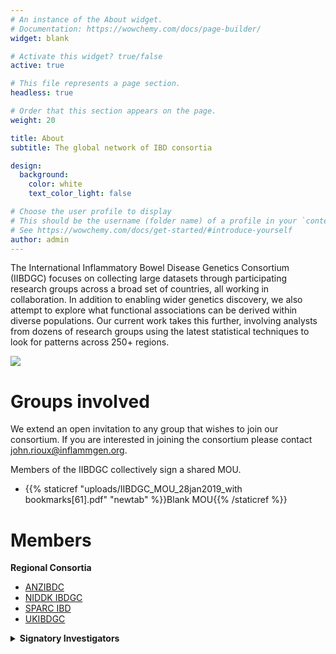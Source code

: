 ```yaml
---
# An instance of the About widget.
# Documentation: https://wowchemy.com/docs/page-builder/
widget: blank

# Activate this widget? true/false
active: true

# This file represents a page section.
headless: true

# Order that this section appears on the page.
weight: 20

title: About
subtitle: The global network of IBD consortia

design:
  background: 
    color: white
    text_color_light: false

# Choose the user profile to display
# This should be the username (folder name) of a profile in your `content/authors/` folder.
# See https://wowchemy.com/docs/get-started/#introduce-yourself
author: admin
---
```


The International Inflammatory Bowel Disease Genetics Consortium (IIBDGC) focuses on collecting large datasets through participating research groups across a broad set of countries, all working in collaboration. In addition to enabling wider genetics discovery, we also attempt to explore what functional associations can be derived within diverse populations. Our current work takes this further, involving analysts from dozens of research groups using the latest statistical techniques to look for patterns across 250+ regions. 

![](ibdgc_international.png)

# Groups involved
We extend an open invitation to any group that wishes to join our consortium. If you are interested in joining the consortium please contact john.rioux@inflammgen.org.

Members of the IIBDGC collectively sign a shared MOU.
- {{% staticref "uploads/IIBDGC_MOU_28jan2019_with bookmarks[61].pdf" "newtab" %}}Blank MOU{{% /staticref %}}

# Members
**Regional Consortia**

- [ANZIBDC](https://anzibdc.com/)
- [NIDDK IBDGC](https://ibdgc.org)
- [SPARC IBD](https://www.crohnscolitisfoundation.org/research/current-research-initiatives/sparc-ibd)
- [UKIBDGC](http://www.ibdresearch.co.uk/)

<details>
  <summary><strong>Signatory Investigators</strong></summary>

| Name                   | Affiliation                                                                                                               |
|------------------------|---------------------------------------------------------------------------------------------------------------------------|
| Aarno Palotie          | Institute for Molecular Medicine Finland                                                                                  |
| Andre Franke           | Institute of Clinical Molecular Biology (IKMB), Christian-Albrechts-University of Kiel                                    |
| Anna Latiano           | Fondazione IRCCS Casa Sollievo della Sofferenza, Gastroenterology Unit                                                    |
| Antonio Julià          | Rheumatology Research Group, Vall d'Hebron University Hospital, Barcelona, Spain                                          |
| Bruce Sands            | Dr. Henry D. Janowitz Division of Gastroenterology, Icahn School of Medicine at Mount Sinai                               |
| Caren Heller           | Crohn's & Colitis Foundation                                                                                              |
| Charles Bernstein      | University of Manitoba IBD Clinical and Research Centre                                                                   |
| Christopher Moran      | MassGeneral Hospital for Children                                                                                         |
| David Okou             | Emory University                                                                                                          |
| Dermot Mcgovern        | Cedars-Sinai                                                                                                              |
| Edouard Louis          | CHU Liège                                                                                                                 |
| Gerhard Rogler         | Department of Gastroenterology and Hepathology                                                                            |
| Graham Radford-Smith   | QIMR Berghofer MRI                                                                                                        |
| Hailiang Huang         | Broad Institute                                                                                                           |
| Hamed Khalili          | Massachusetts General Hospital Gastroenterology Unit                                                                      |
| Harry Sokol            | St Antoine Hospital, APHP                                                                                                 |
| Jacob Mccauley         | John P. Hussman Institute for Human Genomics, Leonard M. Miller School of Medicine, University of Miami                   |
| Jean-Paul Achkar       | Cleveland Clinic                                                                                                          |
| Joel Pekow             | University of Chicago                                                                                                     |
| John Rioux             | Montreal Heart Institute, Research Center                                                                                 |
| Jonas Halfvarson       | Dept. Of Gastroenterology, Faculty of Medicine and Health, Örebro University                                              |
| Judy Cho               | Icahn School of Medicine at Mount Sinai                                                                                   |
| Juozas Kupcinskas      | Department of Gastroenterology, Lithuanian University of Health Sciences                                                  |
| Luis Bujanda           | Osakidetza-Basque Health Service                                                                                          |
| Manuel Rivas           | Stanford University                                                                                                       |
| Maria Abreu            | Division of Gastroenterology, Department of Medicine, Leonard M. Miller School of Medicine, University of Miami           |
| Mark Daly              | The Broad Institute                                                                                                       |
| Mark Silverberg        | Mount Sinai Hospital, Toronto ON                                                                                          |
| Michel George          | GIGA-R Medical Genomics, ULg                                                                                              |
| Miles Parkes           | Addenborookes Hospital                                                                                                    |
| Ramnik Xavier          | Broad Institute                                                                                                           |
| Reza Malekzadeh        | DDRI, Tehran University of Medical Sciences                                                                               |
| Richard Gearry         | Department of Medicine, University of Otago, Christchurch                                                                 |
| Richard H. Duerr       | Department of Medicine, University of Pittsburgh School of Medicine                                                       |
| Rinse K. Weersma       | Dept of Gastroenterology and Hepatology, University of Groningen and University Medical Center Groningen, The Netherlands |
| Siew Chien Ng          | The Chinese University of Hong Kong                                                                                       |
| Steven Brant           | Rutgers University                                                                                                        |
| Subramaniam Kugathasan | Emory University                                                                                                          |
| Séverine Vermeire      | Department of Gastroenterology - University hospitals Leuven                                                              |
| Tim Orchard            | Imperial College London                                                                                                   |
| Uroš Potočnik          | University of Maribor, Faculty of Medicine, Center for Human Molecular Genetics and Pharmacogenomics                      |
| Vibeke Andersen        | Focused Research Unit for Molecular Diagnostic and Clinical Research, Hospital of Southern Jutland                        |
</details>

